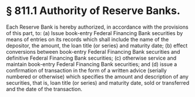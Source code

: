 # § 811.1   Authority of Reserve Banks.

Each Reserve Bank is hereby authorized, in accordance with the provisions of this part, to: (a) Issue book-entry Federal Financing Bank securities by means of entries on its records which shall include the name of the depositor, the amount, the loan title (or series) and maturity date; (b) effect conversions between book-entry Federal Financing Bank securities and definitive Federal Financing Bank securities; (c) otherwise service and maintain book-entry Federal Financing Bank securities; and (d) issue a confirmation of transaction in the form of a written advice (serially numbered or otherwise) which specifies the amount and description of any securities, that is, loan title (or series) and maturity date, sold or transferred and the date of the transaction. 




